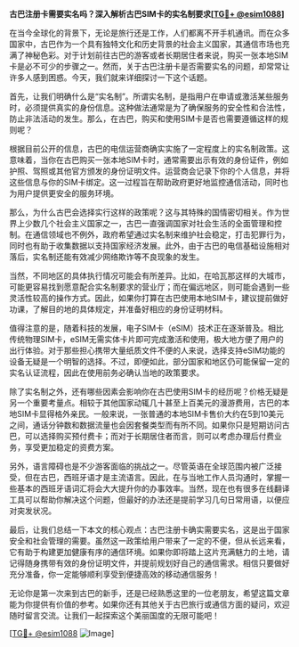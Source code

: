 **古巴注册卡需要实名吗？深入解析古巴SIM卡的实名制要求[[TG💪+ @esim1088](https://t.me/s/esim1088)]**

在当今全球化的背景下，无论是旅行还是工作，人们都离不开手机通讯。而在众多国家中，古巴作为一个具有独特文化和历史背景的社会主义国家，其通信市场也充满了神秘色彩。对于计划前往古巴的游客或者长期居住者来说，购买一张本地SIM卡是必不可少的步骤之一。然而，关于古巴注册卡是否需要实名的问题，却常常让许多人感到困惑。今天，我们就来详细探讨一下这个话题。

首先，让我们明确什么是“实名制”。所谓实名制，是指用户在申请或激活某些服务时，必须提供真实的身份信息。这种做法通常是为了确保服务的安全性和合法性，防止非法活动的发生。那么，在古巴，购买和使用SIM卡是否也需要遵循这样的规则呢？

根据目前公开的信息，古巴的电信运营商确实实施了一定程度上的实名制政策。这意味着，当你在古巴购买一张本地SIM卡时，通常需要出示有效的身份证件，例如护照、驾照或其他官方颁发的身份证明文件。运营商会记录下你的个人信息，并将这些信息与你的SIM卡绑定。这一过程旨在帮助政府更好地监控通信活动，同时也为用户提供更安全的服务环境。

那么，为什么古巴会选择实行这样的政策呢？这与其特殊的国情密切相关。作为世界上少数几个社会主义国家之一，古巴一直强调国家对社会生活的全面管理和控制。在通信领域也不例外，政府希望通过实名制来维护社会稳定，打击犯罪行为，同时也有助于收集数据以支持国家经济发展。此外，由于古巴的电信基础设施相对落后，实名制还能有效减少网络欺诈等不良现象的发生。

当然，不同地区的具体执行情况可能会有所差异。比如，在哈瓦那这样的大城市，可能更容易找到愿意配合实名制要求的营业厅；而在偏远地区，则可能会遇到一些灵活性较高的操作方式。因此，如果你打算在古巴使用本地SIM卡，建议提前做好功课，了解目的地的具体规定，并准备好相应的身份证明材料。

值得注意的是，随着科技的发展，电子SIM卡（eSIM）技术正在逐渐普及。相比传统物理SIM卡，eSIM无需实体卡片即可完成激活和使用，极大地方便了用户的出行体验。对于那些担心携带大量纸质文件不便的人来说，选择支持eSIM功能的设备无疑是一个明智的选择。不过，即便如此，部分国家和地区仍可能保留一定的实名认证流程，因此在使用前务必确认当地的政策要求。

除了实名制之外，还有哪些因素会影响你在古巴使用SIM卡的经历呢？价格无疑是另一个重要考量点。相较于其他国家动辄几十甚至上百美元的漫游费用，古巴的本地SIM卡显得格外亲民。一般来说，一张普通的本地SIM卡售价大约在5到10美元之间，通话分钟数和数据流量也会因套餐类型而有所不同。如果你只是短期访问古巴，可以选择购买预付费卡；而对于长期居住者而言，则可以考虑办理后付费业务，享受更加稳定的资费方案。

另外，语言障碍也是不少游客面临的挑战之一。尽管英语在全球范围内被广泛接受，但在古巴，西班牙语才是主流语言。因此，在与当地工作人员沟通时，掌握一些基本的西班牙语词汇将会大大提升你的办事效率。当然，现在也有很多在线翻译工具可以帮助你解决这个问题，但最好的办法还是提前学习几句日常用语，以便应对突发状况。

最后，让我们总结一下本文的核心观点：古巴注册卡确实需要实名，这是出于国家安全和社会管理的需要。虽然这一政策给用户带来了一定的不便，但从长远来看，它有助于构建更加健康有序的通信环境。如果你即将踏上这片充满魅力的土地，请记得随身携带有效的身份证明文件，并提前规划好自己的通信需求。相信只要做好充分准备，你一定能够顺利享受到便捷高效的移动通信服务！

无论你是第一次来到古巴的新手，还是已经熟悉这里的一位老朋友，希望这篇文章能为你提供有价值的参考。如果你还有其他关于古巴旅行或通信方面的疑问，欢迎随时留言交流。让我们一起探索这个美丽国度的无限可能吧！

[[TG💪+ @esim1088](https://t.me/s/esim1088) ![Image](https://i.postimg.cc/4NQfJmqS/Snipaste-2025-05-13-00-14-12.png)]
